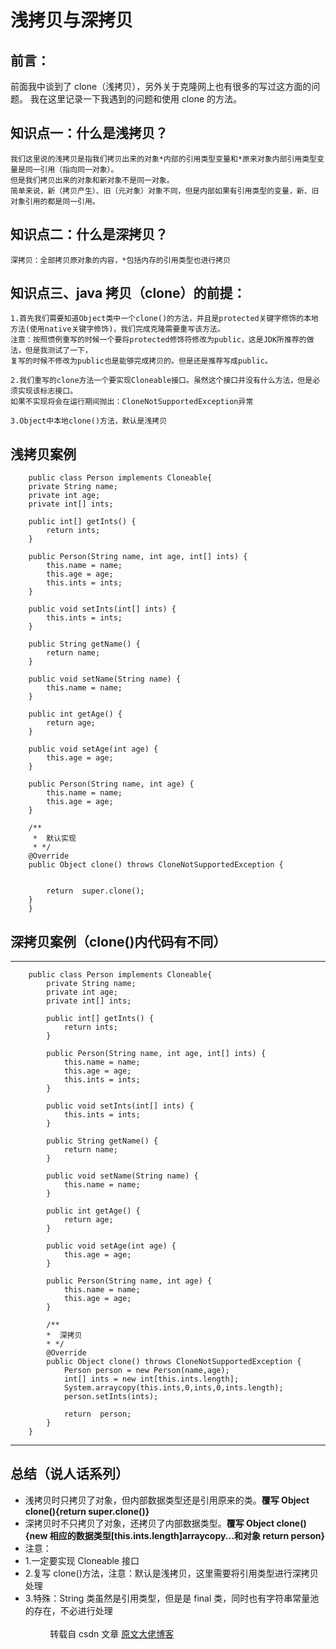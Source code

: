 # 浅拷贝与深拷贝

## 前言：

前面我中谈到了 clone（浅拷贝），另外关于克隆网上也有很多的写过这方面的问题。
我在这里记录一下我遇到的问题和使用 clone 的方法。

## 知识点一：什么是浅拷贝？

    我们这里说的浅拷贝是指我们拷贝出来的对象*内部的引用类型变量和*原来对象内部引用类型变量是同一引用（指向同一对象）。
    但是我们拷贝出来的对象和新对象不是同一对象。
    简单来说，新（拷贝产生）、旧（元对象）对象不同，但是内部如果有引用类型的变量，新、旧对象引用的都是同一引用。

## 知识点二：什么是深拷贝？

    深拷贝：全部拷贝原对象的内容，*包括内存的引用类型也进行拷贝

## 知识点三、java 拷贝（clone）的前提：

    1.首先我们需要知道Object类中一个clone()的方法，并且是protected关键字修饰的本地方法(使用native关键字修饰)，我们完成克隆需要重写该方法。
    注意：按照惯例重写的时候一个要将protected修饰符修改为public，这是JDK所推荐的做法，但是我测试了一下，
    复写的时候不修改为public也是能够完成拷贝的。但是还是推荐写成public。

    2.我们重写的clone方法一个要实现Cloneable接口。虽然这个接口并没有什么方法，但是必须实现该标志接口。
    如果不实现将会在运行期间抛出：CloneNotSupportedException异常

    3.Object中本地clone()方法，默认是浅拷贝

## 浅拷贝案例

```
    public class Person implements Cloneable{
    private String name;
    private int age;
    private int[] ints;

    public int[] getInts() {
        return ints;
    }

    public Person(String name, int age, int[] ints) {
        this.name = name;
        this.age = age;
        this.ints = ints;
    }

    public void setInts(int[] ints) {
        this.ints = ints;
    }

    public String getName() {
        return name;
    }

    public void setName(String name) {
        this.name = name;
    }

    public int getAge() {
        return age;
    }

    public void setAge(int age) {
        this.age = age;
    }

    public Person(String name, int age) {
        this.name = name;
        this.age = age;
    }

    /**
     *  默认实现
     * */
    @Override
    public Object clone() throws CloneNotSupportedException {


        return  super.clone();
    }
    }
```

## 深拷贝案例（clone()内代码有不同）

---

```
    public class Person implements Cloneable{
        private String name;
        private int age;
        private int[] ints;

        public int[] getInts() {
            return ints;
        }

        public Person(String name, int age, int[] ints) {
            this.name = name;
            this.age = age;
            this.ints = ints;
        }

        public void setInts(int[] ints) {
            this.ints = ints;
        }

        public String getName() {
            return name;
        }

        public void setName(String name) {
            this.name = name;
        }

        public int getAge() {
            return age;
        }

        public void setAge(int age) {
            this.age = age;
        }

        public Person(String name, int age) {
            this.name = name;
            this.age = age;
        }

        /**
        *  深拷贝
        * */
        @Override
        public Object clone() throws CloneNotSupportedException {
            Person person = new Person(name,age);
            int[] ints = new int[this.ints.length];
            System.arraycopy(this.ints,0,ints,0,ints.length);
            person.setInts(ints);

            return  person;
        }
    }
```

---

## 总结（说人话系列）

- 浅拷贝时只拷贝了对象，但内部数据类型还是引用原来的类。**覆写 Object clone(){return super.clone()}**
- 深拷贝时不只拷贝了对象，还拷贝了内部数据类型。**覆写 Object clone(){new 相应的数据类型[this.ints.length]arraycopy...和对象 return person}**
- 注意：
- 1.一定要实现 Cloneable 接口
- 2.复写 clone()方法，注意：默认是浅拷贝，这里需要将引用类型进行深拷贝处理
- 3.特殊：String 类虽然是引用类型，但是是 final 类，同时也有字符串常量池的存在，不必进行处理
  <br><br>
  &nbsp;&nbsp;&nbsp;&nbsp;&nbsp;&nbsp;&nbsp;&nbsp;&nbsp;&nbsp;转载自 csdn 文章 [原文大佬博客](https://blog.csdn.net/xinghuo0007/article/details/78896726)
